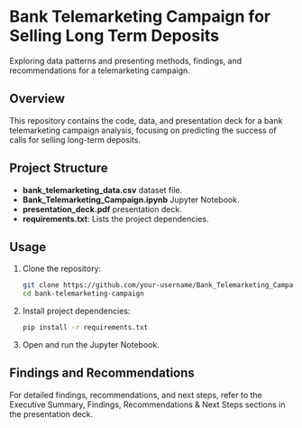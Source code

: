 # Bank Telemarketing Campaign for Selling Long Term Deposits
Exploring data patterns and presenting methods, findings, and recommendations for a telemarketing campaign.

## Overview

This repository contains the code, data, and presentation deck for a bank telemarketing campaign analysis, focusing on predicting the success of calls for selling long-term deposits.

## Project Structure

- **bank_telemarketing_data.csv** dataset file.
- **Bank_Telemarketing_Campaign.ipynb** Jupyter Notebook.
- **presentation_deck.pdf** presentation deck.
- **requirements.txt**: Lists the project dependencies.

## Usage

1. Clone the repository:

   ```bash
   git clone https://github.com/your-username/Bank_Telemarketing_Campaign.git
   cd bank-telemarketing-campaign
   ```

2. Install project dependencies:

   ```bash
   pip install -r requirements.txt
   ```
3. Open and run the Jupyter Notebook.

## Findings and Recommendations

For detailed findings, recommendations, and next steps, refer to the Executive Summary, Findings, Recommendations & Next Steps sections in the presentation deck.
